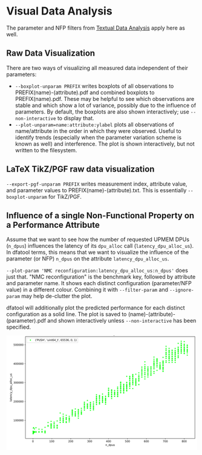 # Visual Data Analysis

The parameter and NFP filters from [Textual Data Analysis](analysis-textual.md) apply here as well.

## Raw Data Visualization

There are two ways of visualizing all measured data independent of their parameters:

* `--boxplot-unparam PREFIX` writes boxplots of all observations to PREFIX(name)-(attribute).pdf and combined boxplots to PREFIX(name).pdf.
  These may be helpful to see which observations are stable and which show a lot of variance, possibly due to the influence of parameters.
  By default, the boxplots are also shown interactively; use `--non-interactive` to display that.
* `--plot-unparam=name:attribute:ylabel` plots all observations of name/attribute in the order in which they were observed.
  Useful to identify trends (especially when the parameter variation scheme is known as well) and interference.
  The plot is shown interactively, but not written to the filesystem.

## LaTeX TikZ/PGF raw data visualization

`--export-pgf-unparam PREFIX` writes measurement index, attribute value,
and parameter values to PREFIX(name)-(attribute).txt.
This is essentially `--boxplot-unparam` for TikZ/PGF.

## Influence of a single Non-Functional Property on a Performance Attribute

Assume that we want to see how the number of requested UPMEM DPUs (`n_dpus`)
influences the latency of its `dpu_alloc` call (`latency_dpu_alloc_us`). In
dfatool terms, this means that we want to visualize the influence of the
parameter (or NFP) `n_dpus` on the attribute `latency_dpu_alloc_us`.

`--plot-param 'NMC reconfiguration:latency_dpu_alloc_us:n_dpus'` does just
that. "NMC reconfiguration" is the benchmark key, followed by attribute and
parameter name. It shows each distinct configuration (parameter/NFP value) in
a different colour. Combining it with `--filter-param` and `--ignore-param`
may help de-clutter the plot.

dfatool will additionally plot the predicted performance for each distinct
configuration as a solid line. The plot is saved to (name)-(attribute)-(parameter).pdf
and shown interactively unless `--non-interactive` has been specified.

![](/media/n_dpus-dpu_alloc-1.png)
